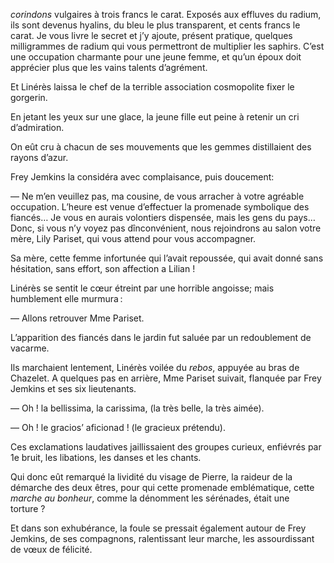 _corindons_ vulgaires à trois francs le carat. Exposés aux effluves du radium, ils sont devenus hyalins, du bleu le plus transparent, et cents francs le carat. Je vous livre le secret et j’y ajoute, présent pratique, quelques milligrammes de radium qui vous permettront de multiplier les saphirs. C’est une occupation charmante pour une jeune femme, et qu’un époux doit apprécier plus que les vains talents d’agrément.

Et Linérès laissa le chef de la terrible association cosmopolite fixer le gorgerin.

En jetant les yeux sur une glace, la jeune fille eut peine à retenir un cri d’admiration.

On eût cru à chacun de ses mouvements que les gemmes distillaient des rayons d’azur.

Frey Jemkins la considéra avec complaisance, puis doucement:

— Ne m’en veuillez pas, ma cousine, de vous arracher à votre agréable occupation. L’heure est venue d’effectuer la promenade symbolique des fiancés… Je vous en aurais volontiers dispensée, mais les gens du pays… Donc, si vous n’y voyez pas dînconvénient, nous rejoindrons au salon votre mère, Lily Pariset, qui vous attend pour vous accompagner.

Sa mère, cette femme infortunée qui l’avait repoussée, qui avait donné sans hésitation, sans effort, son affection a Lilian !

Linérès se sentit le cœur étreint par une horrible angoisse; mais humblement elle murmura :

— Allons retrouver Mme Pariset.

L’apparition des fiancés dans le jardin fut saluée par un redoublement de vacarme.

Ils marchaient lentement, Linérès voilée du _rebos_, appuyée au bras de Chazelet. A quelques pas en arrière, Mme Pariset suivait, flanquée par Frey Jemkins et ses six lieutenants.

— Oh ! la bellissima, la carissima, (la très belle, la très aimée).

— Oh ! le gracios’ aficionad ! (le gracieux prétendu).

Ces exclamations laudatives jaillissaient des groupes curieux, enfiévrés par 1e bruit, les libations, les danses et les chants.

Qui donc eût remarqué la lividité du visage de Pierre, la raideur de la démarche des deux êtres, pour qui cette promenade emblématique, cette _marche au bonheur_, comme la dénomment les sérénades, était une torture ?

Et dans son exhubérance, la foule se pressait également autour de Frey Jemkins, de ses compagnons, ralentissant leur marche, les assourdissant de vœux de félicité.
